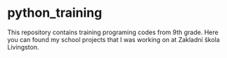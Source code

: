 # python_training
This repository contains training programing codes from 9th grade. 
Here you can found my school projects that I was working on at Zakladní škola Livingston. 
